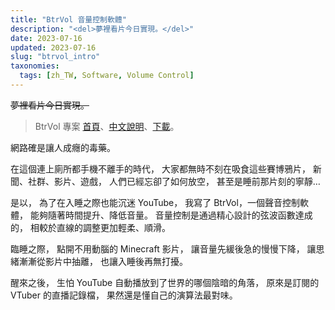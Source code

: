 ```yaml
---
title: "BtrVol 音量控制軟體"
description: "<del>夢裡看片今日實現。</del>"
date: 2023-07-16
updated: 2023-07-16
slug: "btrvol_intro"
taxonomies:
  tags: [zh_TW, Software, Volume Control]
---
```


<del>夢裡看片今日實現。</del>

> BtrVol 專案 [首頁][Homepage]、[中文說明][ReadmeZH]、[下載][Download]。

[Homepage]: https://github.com/undecV/BtrVol
[ReadmeZH]: https://github.com/undecV/BtrVol/blob/main/readme.zh.md
[Download]: https://github.com/undecV/BtrVol/releases

網路確是讓人成癮的毒藥。

在這個連上廁所都手機不離手的時代，
大家都無時不刻在吸食這些賽博鴉片，
新聞、社群、影片、遊戲，
人們已經忘卻了如何放空，
甚至是睡前那片刻的寧靜…

是以，
為了在入睡之際也能沉迷 YouTube，
我寫了 BtrVol，一個聲音控制軟體，
能夠隨著時間提升、降低音量。
音量控制是通過精心設計的弦波函數達成的，
相較於直線的調整更加輕柔、順滑。

臨睡之際，
點開不用動腦的 Minecraft 影片，
讓音量先緩後急的慢慢下降，
讓思緒漸漸從影片中抽離，
也讓入睡後再無打擾。

醒來之後，
生怕 YouTube 自動播放到了世界的哪個陰暗的角落，
原來是訂閱的 VTuber 的直播記錄檔，
果然還是懂自己的演算法最對味。
